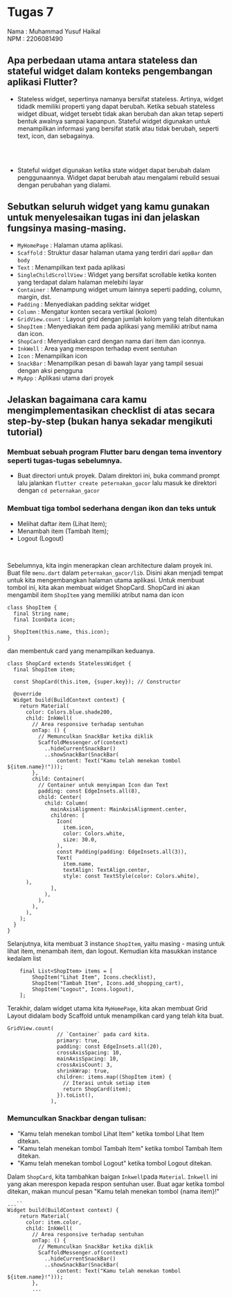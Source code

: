 # Tugas 7

Nama    : Muhammad Yusuf Haikal <br>
NPM     : 2206081490

## Apa perbedaan utama antara stateless dan stateful widget dalam konteks pengembangan aplikasi Flutter?

- Stateless widget, sepertinya namanya bersifat stateless. Artinya, widget tidadk memiliki properti yang dapat berubah. Ketika sebuah stateless widget dibuat, widget tersebt tidak akan berubah dan akan tetap seperti bentuk awalnya sampai kapanpun. Stateful widget digunakan untuk menampilkan informasi yang bersifat statik atau tidak berubah, seperti text, icon, dan sebagainya.
<br>
<br>

- Stateful widget digunakan ketika state widget dapat berubah dalam  penggunaannya. Widget dapat berubah atau mengalami rebuild sesuai dengan perubahan yang dialami. 

## Sebutkan seluruh widget yang kamu gunakan untuk menyelesaikan tugas ini dan jelaskan fungsinya masing-masing.

- `MyHomePage` : Halaman utama aplikasi.
- `Scaffold` : Struktur dasar halaman utama yang terdiri dari `appBar` dan `body`
- `Text` : Menampilkan text pada aplikasi
- `SingleChildScrollView` : Widget yang bersifat scrollable ketika konten yang terdapat dalam halaman melebihi layar
- `Container` : Menampung widget umum lainnya seperti padding, column, margin, dst.
- `Padding` : Menyediakan padding sekitar widget
- `Column` : Mengatur konten secara vertikal (kolom)
- `GridView.count` : Layout grid dengan jumlah kolom yang telah ditentukan
- `ShopItem` : Menyediakan item pada aplikasi yang memiliki atribut nama dan icon.
- `ShopCard` : Menyediakan card dengan nama dari item dan iconnya.
- `InkWell` : Area yang merespon terhadap event sentuhan
- `Icon` : Menampilkan icon
- `SnackBar` : Menampilkan pesan di bawah layar yang tampil sesuai dengan aksi pengguna
- `MyApp` : Aplikasi utama dari proyek

##  Jelaskan bagaimana cara kamu mengimplementasikan checklist di atas secara step-by-step (bukan hanya sekadar mengikuti tutorial)

### Membuat sebuah program Flutter baru dengan tema inventory seperti tugas-tugas sebelumnya.
- Buat directori untuk proyek. Dalam direktori ini, buka command prompt lalu jalankan `flutter create peternakan_gacor` lalu masuk ke direktori dengan `cd peternakan_gacor`

### Membuat tiga tombol sederhana dengan ikon dan teks untuk
- Melihat daftar item (Lihat Item); 
- Menambah item (Tambah Item); 
- Logout (Logout)
<br> 

Sebelumnya, kita ingin menerapkan clean architecture dalam proyek ini. Buat file `menu.dart` dalam `peternakan_gacor/lib`. Disini akan menjadi tempat untuk kita mengembangkan halaman utama aplikasi. Untuk membuat tombol ini, kita akan membuat widget ShopCard. ShopCard ini akan mengambil item `ShopItem` yang memiliki atribut nama dan icon
```
class ShopItem {
  final String name;
  final IconData icon;

  ShopItem(this.name, this.icon);
}
``` 
dan membentuk card yang menampilkan keduanya. 
```
class ShopCard extends StatelessWidget {
  final ShopItem item;

  const ShopCard(this.item, {super.key}); // Constructor

  @override
  Widget build(BuildContext context) {
    return Material(
      color: Colors.blue.shade200,
      child: InkWell(
        // Area responsive terhadap sentuhan
        onTap: () {
          // Memunculkan SnackBar ketika diklik
          ScaffoldMessenger.of(context)
            ..hideCurrentSnackBar()
            ..showSnackBar(SnackBar(
                content: Text("Kamu telah menekan tombol ${item.name}!")));
        },
        child: Container(
          // Container untuk menyimpan Icon dan Text
          padding: const EdgeInsets.all(8),
          child: Center(
            child: Column(
              mainAxisAlignment: MainAxisAlignment.center,
              children: [
                Icon(
                  item.icon,
                  color: Colors.white,
                  size: 30.0,
                ),
                const Padding(padding: EdgeInsets.all(3)),
                Text(
                  item.name,
                  textAlign: TextAlign.center,
                  style: const TextStyle(color: Colors.white),
      ),
              ],
            ),
          ),
        ),
      ),
    );
  }
}
``````

Selanjutnya, kita membuat 3 instance `ShopItem`, yaitu masing - masing untuk lihat item, menambah item, dan logout. Kemudian 
kita masukkan instance kedalam list 
```
    final List<ShopItem> items = [
        ShopItem("Lihat Item", Icons.checklist),
        ShopItem("Tambah Item", Icons.add_shopping_cart),
        ShopItem("Logout", Icons.logout),
    ];
```
Terakhir, dalam widget utama kita `MyHomePage`, kita akan membuat Grid Layout didalam body Scaffold untuk menampilkan card yang telah kita buat.
```
GridView.count(
                // `Container` pada card kita.
                primary: true,
                padding: const EdgeInsets.all(20),
                crossAxisSpacing: 10,
                mainAxisSpacing: 10,
                crossAxisCount: 3,
                shrinkWrap: true,
                children: items.map((ShopItem item) {
                  // Iterasi untuk setiap item
                  return ShopCard(item);
                }).toList(),
              ),
```

### Memunculkan Snackbar dengan tulisan:
- "Kamu telah menekan tombol Lihat Item" ketika tombol Lihat Item ditekan.
- "Kamu telah menekan tombol Tambah Item" ketika tombol Tambah Item ditekan.
- "Kamu telah menekan tombol Logout" ketika tombol Logout ditekan.

Dalam `ShopCard`, kita tambahkan baigan `Inkwell`pada `Material`. `Inkwell` ini yang akan merespon kepada respon sentuhan user. Buat agar ketika tombol ditekan, makan muncul pesan "Kamu telah menekan tombol {nama item}!" 
```
...``
Widget build(BuildContext context) {
    return Material(
      color: item.color,
      child: InkWell(
        // Area responsive terhadap sentuhan
        onTap: () {
          // Memunculkan SnackBar ketika diklik
          ScaffoldMessenger.of(context)
            ..hideCurrentSnackBar()
            ..showSnackBar(SnackBar(
                content: Text("Kamu telah menekan tombol ${item.name}!")));
        },
        ...
```